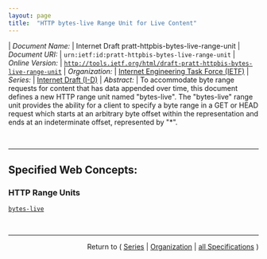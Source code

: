 ```yaml
---
layout: page
title:  "HTTP bytes-live Range Unit for Live Content"
---
```


| *Document Name:* | Internet Draft pratt-httpbis-bytes-live-range-unit
| *Document URI:* | `urn:ietf:id:pratt-httpbis-bytes-live-range-unit`
| *Online Version:* | [`http://tools.ietf.org/html/draft-pratt-httpbis-bytes-live-range-unit`](http://tools.ietf.org/html/draft-pratt-httpbis-bytes-live-range-unit)
| *Organization:* | [Internet Engineering Task Force (IETF)](..  "List of specification series by this organization")
| *Series:* | [Internet Draft (I-D)](.  "List of specifications in this series")
| *Abstract:* | To accommodate byte range requests for content that has data appended over time, this document defines a new HTTP range unit named "bytes-live". The "bytes-live" range unit provides the ability for a client to specify a byte range in a GET or HEAD request which starts at an arbitrary byte offset within the representation and ends at an indeterminate offset, represented by "*".

<br/>
<hr/>

## Specified Web Concepts:

### HTTP Range Units

[`bytes-live`](/concepts/http-range-unit/bytes-live "As with the &#34;bytes&#34; range unit, a &#34;bytes-live&#34; Range request allows a client to designate a subset of bytes from the representation data to be transferred in payloads as a sequence of octets. But the form of a &#34;bytes-live&#34; request is focused on accessing data that may be appended to the representation over time.")



<br/>
<hr/>

<p style="text-align: right">Return to ( <a href="./">Series</a> | <a href="../">Organization</a> | <a href="../../">all Specifications</a> )</p>